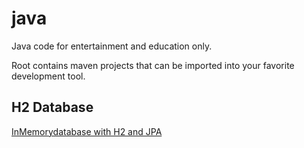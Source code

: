 # java
Java code for entertainment and education only.

Root contains maven projects that can be imported into your favorite development tool.

## H2 Database
[InMemorydatabase with H2 and JPA](biz.heiges.java.h2/tutorials/001_InMemorydatabasewithH2andJPA.md)
